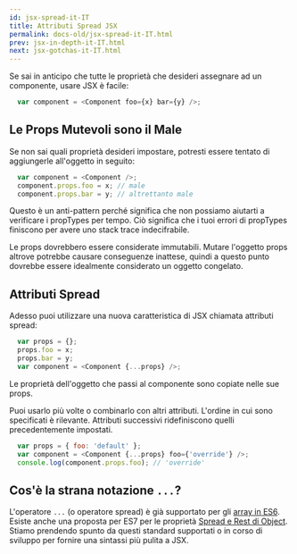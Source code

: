 ```yaml
---
id: jsx-spread-it-IT
title: Attributi Spread JSX
permalink: docs-old/jsx-spread-it-IT.html
prev: jsx-in-depth-it-IT.html
next: jsx-gotchas-it-IT.html
---
```


Se sai in anticipo che tutte le proprietà che desideri assegnare ad un componente, usare JSX è facile:

```javascript
  var component = <Component foo={x} bar={y} />;
```

## Le Props Mutevoli sono il Male

Se non sai quali proprietà desideri impostare, potresti essere tentato di aggiungerle all'oggetto in seguito:

```javascript
  var component = <Component />;
  component.props.foo = x; // male
  component.props.bar = y; // altrettanto male
```

Questo è un anti-pattern perché significa che non possiamo aiutarti a verificare i propTypes per tempo. Ciò significa che i tuoi errori di propTypes finiscono per avere uno stack trace indecifrabile.

Le props dovrebbero essere considerate immutabili. Mutare l'oggetto props altrove potrebbe causare conseguenze inattese, quindi a questo punto dovrebbe essere idealmente considerato un oggetto congelato.

## Attributi Spread

Adesso puoi utilizzare una nuova caratteristica di JSX chiamata attributi spread:

```javascript
  var props = {};
  props.foo = x;
  props.bar = y;
  var component = <Component {...props} />;
```

Le proprietà dell'oggetto che passi al componente sono copiate nelle sue props.

Puoi usarlo più volte o combinarlo con altri attributi. L'ordine in cui sono specificati è rilevante. Attributi successivi ridefiniscono quelli precedentemente impostati.

```javascript
  var props = { foo: 'default' };
  var component = <Component {...props} foo={'override'} />;
  console.log(component.props.foo); // 'override'
```

## Cos'è la strana notazione `...`?

L'operatore `...` (o operatore spread) è già supportato per gli [array in ES6](https://developer.mozilla.org/en-US/docs/Web/JavaScript/Reference/Operators/Spread_operator). Esiste anche una proposta per ES7 per le proprietà [Spread e Rest di Object](https://github.com/sebmarkbage/ecmascript-rest-spread). Stiamo prendendo spunto da questi standard supportati o in corso di sviluppo per fornire una sintassi più pulita a JSX.
